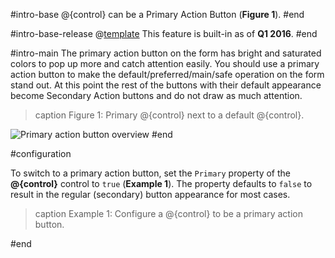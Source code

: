 #intro-base
@{control} can be a Primary Action Button (**Figure 1**).
#end

#intro-base-release
@[template](/_templates/common/primary-action-button.md#intro-base "control: @{value1}") This feature is built-in as of **Q1 2016**.
#end

#intro-main
The primary action button on the form has bright and saturated colors to pop up more and catch attention easily. You should use a primary action button to make the default/preferred/main/safe operation on the form stand out. At this point the rest of the buttons with their default appearance become Secondary Action buttons and do not draw as much attention.

>caption Figure 1: Primary @{control} next to a default @{control}.

![Primary action button overview](images/primary-action-button.png)
#end

#configuration

To switch to a primary action button, set the `Primary` property of the **@{control}** control to `true` (**Example 1**). The property defaults to `false` to result in the regular (secondary) button appearance for most cases.

>caption Example 1: Configure a @{control} to be a primary action button.

#end


